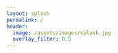 ```yaml
---
layout: splash
permalink: /
header:
  image: /assets/images/splash.jpg
  overlay_filter: 0.5
---
```

